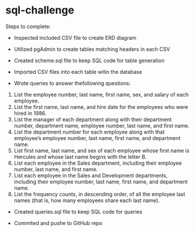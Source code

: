 # sql-challenge

Steps to complete:

- Inspected included CSV file to create ERD diagram

- Utilized pgAdmin to create tables matching headers in each CSV

- Created scheme.sql file to keep SQL code for table generation

- Imported CSV files into each table witin the database

- Wrote queries to answer thefollowing questions:
1. List the employee number, last name, first name, sex, and salary of each employee.
2. List the first name, last name, and hire date for the employees who were hired in 1986.
3. List the manager of each department along with their department number, department name, employee number, last name, and first name.
4. List the department number for each employee along with that employee’s employee number, last name, first name, and department name.
5. List first name, last name, and sex of each employee whose first name is Hercules and whose last name begins with the letter B.
6. List each employee in the Sales department, including their employee number, last name, and first name.
7. List each employee in the Sales and Development departments, including their employee number, last name, first name, and department name.
8. List the frequency counts, in descending order, of all the employee last names (that is, how many employees share each last name).

- Created queries.sql file to keep SQL code for queries

- Commited and pushe to GitHub repo
